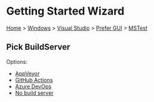 # Getting Started Wizard

[Home](/docs/wiz/readme.md) > [Windows](Windows.md) > [Visual Studio](Windows_VisualStudio.md) > [Prefer GUI](Windows_VisualStudio_Gui.md) > [MSTest](Windows_VisualStudio_Gui_MSTest.md)

## Pick BuildServer

Options:
 * [AppVeyor](Windows_VisualStudio_Gui_MSTest_AppVeyor.md)
 * [GitHub Actions](Windows_VisualStudio_Gui_MSTest_GitHubActions.md)
 * [Azure DevOps](Windows_VisualStudio_Gui_MSTest_AzureDevOps.md)
 * [No build server](Windows_VisualStudio_Gui_MSTest_None.md)
